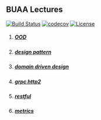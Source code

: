 ## BUAA Lectures
[![Build Status](https://travis-ci.org/feuyeux/buaa-lectures.svg?branch=master)](https://travis-ci.org/feuyeux/buaa-lectures)
[![codecov](https://codecov.io/gh/feuyeux/buaa-lectures/branch/master/graph/badge.svg)](https://codecov.io/gh/feuyeux/buaa-lectures)
[![License](https://img.shields.io/badge/license-Apache%202-4EB1BA.svg)](https://www.apache.org/licenses/LICENSE-2.0.html)

1. ##### [OOD](ood)

1. ##### [design pattern](design-pattern)

2. ##### [domain driven design](domain-driven-design)

3. ##### [grpc http2](grpc-http2)

4. ##### [restful](restful)

5. ##### [metrics](metrics)
